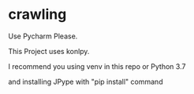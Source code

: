 # crawling

Use Pycharm Please.

This Project uses konlpy.

I recommend you using venv in this repo or Python 3.7

and installing JPype with "pip install" command

